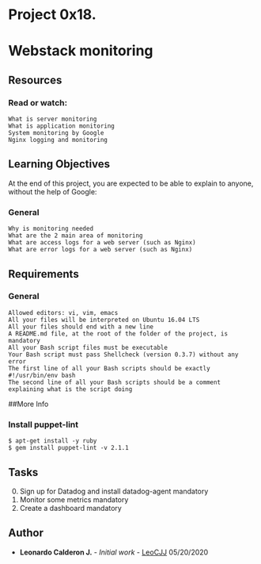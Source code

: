 # Project 0x18.

# Webstack monitoring

	
## Resources

### Read or watch:


    What is server monitoring
    What is application monitoring
    System monitoring by Google
    Nginx logging and monitoring


## Learning Objectives

At the end of this project, you are expected to be able to explain to anyone, without the help of Google:

### General

    Why is monitoring needed
    What are the 2 main area of monitoring
    What are access logs for a web server (such as Nginx)
    What are error logs for a web server (such as Nginx)

## Requirements

### General

    Allowed editors: vi, vim, emacs
    All your files will be interpreted on Ubuntu 16.04 LTS
    All your files should end with a new line
    A README.md file, at the root of the folder of the project, is mandatory
    All your Bash script files must be executable
    Your Bash script must pass Shellcheck (version 0.3.7) without any error
    The first line of all your Bash scripts should be exactly #!/usr/bin/env bash
    The second line of all your Bash scripts should be a comment explaining what is the script doing

##More Info

### Install puppet-lint

```
$ apt-get install -y ruby
$ gem install puppet-lint -v 2.1.1
```


## Tasks

 0. Sign up for Datadog and install datadog-agent mandatory 
 1. Monitor some metrics mandatory 
 2. Create a dashboard mandatory 


## Author

* **Leonardo Calderon J.** - *Initial work* - [LeoCJJ](https://github.com/leocjj)
05/20/2020

